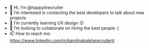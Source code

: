 - 👋 Hi, I’m @happyitrecruiter
- 👀 I’m interested in contacting the best developers to talk about new projects
- 🌱 I’m currently learning UX design :D
- 💞️ I’m looking to collaborate on hiring the best people :)
- 📫 How to reach me: https://www.linkedin.com/in/karolinakaletarecruiterit
<!---
happyitrecruiter/happyitrecruiter is a ✨ special ✨ repository because its `README.md` (this file) appears on your GitHub profile.
You can click the Preview link to take a look at your changes.
--->
